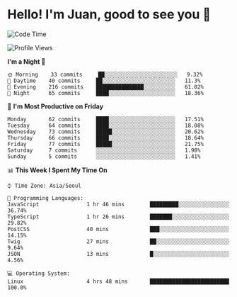 # Hello! I'm Juan, good to see you 👋

<!--
**Y-k-Y/Y-k-Y** is a ✨ _special_ ✨ repository because its `README.md` (this file) appears on your GitHub profile.

Here are some ideas to get you started:

- 🔭 I’m currently working on ...
- 🌱 I’m currently learning ...
- 👯 I’m looking to collaborate on ...
- 🤔 I’m looking for help with ...
- 💬 Ask me about ...
- 📫 How to reach me: ...
- 😄 Pronouns: ...
- ⚡ Fun fact: ...
-->
<!--
![Profile views](https://gpvc.arturio.dev/Y-k-Y)

[![Omid Nikrah StackOverflow](https://github-readme-stackoverflow.vercel.app/?userID=9517076)](https://stackoverflow.com/users/9517076/i-have-10-fingers)
-->

<!--START_SECTION:waka-->
![Code Time](http://img.shields.io/badge/Code%20Time-0%20secs-blue)

![Profile Views](http://img.shields.io/badge/Profile%20Views-0-blue)

**I'm a Night 🦉** 

```text
🌞 Morning    33 commits     ██░░░░░░░░░░░░░░░░░░░░░░░   9.32% 
🌆 Daytime    40 commits     ██░░░░░░░░░░░░░░░░░░░░░░░   11.3% 
🌃 Evening    216 commits    ███████████████░░░░░░░░░░   61.02% 
🌙 Night      65 commits     ████░░░░░░░░░░░░░░░░░░░░░   18.36%

```
📅 **I'm Most Productive on Friday** 

```text
Monday       62 commits     ████░░░░░░░░░░░░░░░░░░░░░   17.51% 
Tuesday      64 commits     ████░░░░░░░░░░░░░░░░░░░░░   18.08% 
Wednesday    73 commits     █████░░░░░░░░░░░░░░░░░░░░   20.62% 
Thursday     66 commits     ████░░░░░░░░░░░░░░░░░░░░░   18.64% 
Friday       77 commits     █████░░░░░░░░░░░░░░░░░░░░   21.75% 
Saturday     7 commits      ░░░░░░░░░░░░░░░░░░░░░░░░░   1.98% 
Sunday       5 commits      ░░░░░░░░░░░░░░░░░░░░░░░░░   1.41%

```


📊 **This Week I Spent My Time On** 

```text
⌚︎ Time Zone: Asia/Seoul

💬 Programming Languages: 
JavaScript               1 hr 46 mins        █████████░░░░░░░░░░░░░░░░   36.74% 
TypeScript               1 hr 26 mins        ███████░░░░░░░░░░░░░░░░░░   29.82% 
PostCSS                  40 mins             ███░░░░░░░░░░░░░░░░░░░░░░   14.15% 
Twig                     27 mins             ██░░░░░░░░░░░░░░░░░░░░░░░   9.64% 
JSON                     13 mins             █░░░░░░░░░░░░░░░░░░░░░░░░   4.56%

💻 Operating System: 
Linux                    4 hrs 48 mins       █████████████████████████   100.0%

```


<!--END_SECTION:waka-->

